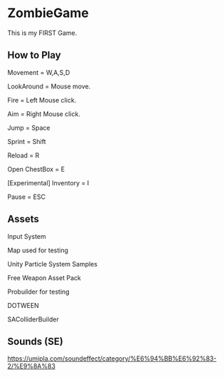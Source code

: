 # ZombieGame

This is my FIRST Game.

## How to Play

Movement = W,A,S,D

LookAround = Mouse move.

Fire = Left Mouse click.

Aim = Right Mouse click.

Jump = Space

Sprint = Shift

Reload = R

Open ChestBox = E

[Experimental]  Inventory = I

Pause = ESC

## Assets

Input System

Map used for testing

Unity Particle System Samples

Free Weapon Asset Pack

Probuilder for testing

DOTWEEN

SAColliderBuilder

## Sounds (SE)

https://umipla.com/soundeffect/category/%E6%94%BB%E6%92%83-2/%E9%8A%83
